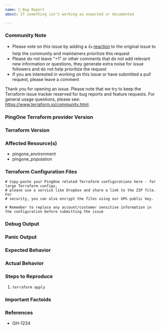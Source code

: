 ```yaml
---
name: 🐛 Bug Report
about: If something isn't working as expected or documented

---
```


<!--- Please keep this note for the community --->

### Community Note

* Please vote on this issue by adding a 👍 [reaction](https://blog.github.com/2016-03-10-add-reactions-to-pull-requests-issues-and-comments/) to the original issue to help the community and maintainers prioritize this request
* Please do not leave "+1" or other comments that do not add relevant new information or questions, they generate extra noise for issue followers and do not help prioritize the request
* If you are interested in working on this issue or have submitted a pull request, please leave a comment

<!--- Thank you for keeping this note for the community --->

Thank you for opening an issue. Please note that we try to keep the Terraform issue tracker reserved for bug reports and feature requests. For general usage questions, please see: https://www.terraform.io/community.html.

### PingOne Terraform provider Version
<!--- Check the version you have configured in your .tf files. If you are not running the latest version of the provider, please upgrade because your issue may have already been fixed. -->

### Terraform Version
<!--- Run `terraform -v` to show the version. If you are not running the latest version of Terraform, please upgrade because your issue may have already been fixed. -->

### Affected Resource(s)
<!--- Please list the resources as a list, for example: -->
- pingone_environment
- pingone_population

<!--- If this issue appears to affect multiple resources, it may be an issue with Terraform's core, so please mention this. -->

### Terraform Configuration Files
```hcl
# Copy-paste your PingOne related Terraform configurations here - for large Terraform configs,
# please use a service like Dropbox and share a link to the ZIP file. For
# security, you can also encrypt the files using our GPG public key.

# Remember to replace any account/customer sensitive information in the configuration before submitting the issue
```

### Debug Output
<!--- Please provide your debug output with `TF_LOG=DEBUG` enabled on your `terraform plan` or `terraform apply` -->

### Panic Output
<!--- If Terraform produced a panic, please provide your debug output from the GO panic -->

### Expected Behavior
<!--- What should have happened? -->

### Actual Behavior
<!--- What actually happened? -->

### Steps to Reproduce
<!---Please list the steps required to reproduce the issue, for example: -->
1. `terraform apply`

### Important Factoids
<!--- Are there anything you'd like to share about the general setup of your PingOne account?  Please do not include sensitive information or account data -->

### References
<!--- Are there any other GitHub issues (open or closed) or Pull Requests that should be linked here? For example: -->
- GH-1234